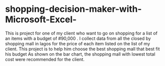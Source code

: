 # shopping-decision-maker-with-Microsoft-Excel-
This is project for one of my client who want to go on shopping for a list of an items with a budget of #90,000 .
I collect data from all the closed by shopping mall in lagos for the price of each item listed on the list of my client.
This project is to help him choose the best shopping mall that best fit his budget
As shown on the bar chart, the shopping mall with lowest total cost were recommended for the client.
